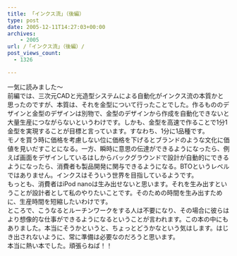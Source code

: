 ```yaml
---
title: 「インクス流」（後編）
type: post
date: 2005-12-11T14:27:03+00:00
archives:
    - 2005
url: /「インクス流」（後編）/
post_views_count:
  - 1326

---
```

一気に読みました～  
前編では、三次元CADと光造型システムによる自動化がインクス流の本質かと思ったのですが、本質は、それを金型について行ったことでした。作るもののデザインと金型のデザインは別物で、金型のデザインから作成を自動化できないと大量生産につながらないというわけです。しかも、金型を高速で作ることで1分1金型を実現することが目標と言っています。すなわち、1分に1品種です。  
モノを買う時に価格を考慮しない位に価格を下げるとブランドのような文化に価値を見いだすことになる。一方、瞬時に意思の伝達ができるようになったら、例えば画面をデザインしているはしからバックグラウンドで設計が自動的にできるようになったら、消費者も製品開発に関与できるようになる。BTOというレベルではありません。インクスはそういう世界を目指しているようです。  
もっとも、消費者はiPod nanoは生み出せないと思います。それを生み出すということが設計者として私のやりたいことです。そのための時間を生み出すために、生産時間を短縮したいわけです。  
ところで、こうなるとルーチンワークをする人は不要になり、その場合に彼らはより想像的な仕事ができるようになるということが言われます。この本の中にもありました。本当にそうかというと、ちょっとどうかなという気はします。はじき出されないように、常に準備は必要なのだろうと思います。  
本当に熱い本でした。頑張らねば！！